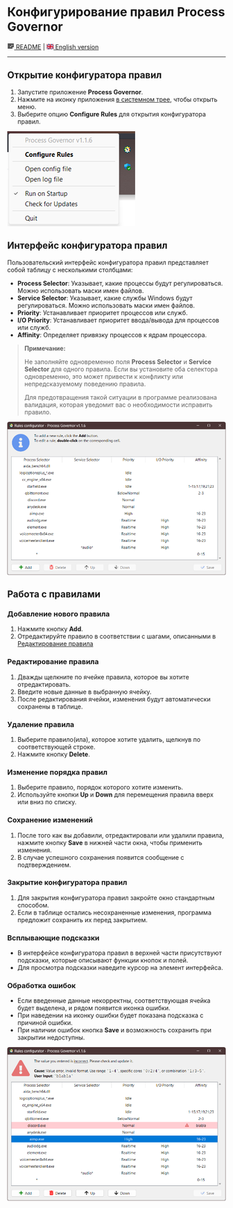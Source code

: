 # Конфигурирование правил Process Governor

[![README](icons/readme.png) README](README.ru.md) | [![EN](icons/gb.png) English version](ui_rule_configurator.md)

---

## Открытие конфигуратора правил

1. Запустите приложение **Process Governor**.
2. Нажмите на иконку приложения <u>в системном трее</u>, чтобы открыть меню.
3. Выберите опцию **Configure Rules** для открытия конфигуратора правил.

![tray_menu_screenshot.png](images/tray_menu_screenshot.png)

## Интерфейс конфигуратора правил

Пользовательский интерфейс конфигуратора правил представляет собой таблицу с несколькими столбцами:

- **Process Selector**: Указывает, какие процессы будут регулироваться. Можно использовать маски имен файлов.
- **Service Selector**: Указывает, какие службы Windows будут регулироваться. Можно использовать маски имен файлов.
- **Priority**: Устанавливает приоритет процессов или служб.
- **I/O Priority**: Устанавливает приоритет ввода/вывода для процессов или служб.
- **Affinity**: Определяет привязку процессов к ядрам процессора.

> **Примечание:**
>
> Не заполняйте одновременно поля **Process Selector** и **Service Selector** для одного правила.
> Если вы установите оба селектора одновременно, это может привести к конфликту или непредсказуемому поведению правила.
>
> Для предотвращения такой ситуации в программе реализована валидация, которая уведомит вас о необходимости исправить
> правило.

![rule_configurator_screenshot.png](images/rule_configurator_screenshot.png)

## Работа с правилами

### Добавление нового правила

1. Нажмите кнопку **Add**.
2. Отредактируйте правило в соответствии с шагами, описанными в [Редактирование правила](#редактирование-правила)

### Редактирование правила

1. Дважды щелкните по ячейке правила, которое вы хотите отредактировать.
2. Введите новые данные в выбранную ячейку.
3. После редактирования ячейки, изменения будут автоматически сохранены в таблице.

### Удаление правила

1. Выберите правило(ила), которое хотите удалить, щелкнув по соответствующей строке.
2. Нажмите кнопку **Delete**.

### Изменение порядка правил

1. Выберите правило, порядок которого хотите изменить.
2. Используйте кнопки **Up** и **Down** для перемещения правила вверх или вниз по списку.

### Сохранение изменений

1. После того как вы добавили, отредактировали или удалили правила, нажмите кнопку **Save** в нижней части окна, чтобы
   применить изменения.
2. В случае успешного сохранения появится сообщение с подтверждением.

### Закрытие конфигуратора правил

1. Для закрытия конфигуратора правил закройте окно стандартным способом.
2. Если в таблице остались несохраненные изменения, программа предложит сохранить их перед закрытием.

### Всплывающие подсказки

- В интерфейсе конфигуратора правил в верхней части присутствуют подсказки, которые описывают функции кнопок и полей.
- Для просмотра подсказки наведите курсор на элемент интерфейса.

### Обработка ошибок

- Если введенные данные некорректны, соответствующая ячейка будет выделена, и рядом появится иконка ошибки.
- При наведении на иконку ошибки будет показана подсказка с причиной ошибки.
- При наличии ошибок кнопка **Save** и возможность сохранить при закрытии недоступны.

![rule_configurator_with_error_screenshot.png](images/rule_configurator_with_error_screenshot.png)